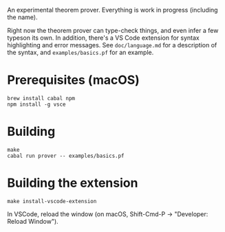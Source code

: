 An experimental theorem prover. Everything is work in progress (including the name).

Right now the theorem prover can type-check things, and even infer a few typeson
its own. In addition, there's a VS Code extension for syntax highlighting and
error messages. See `doc/language.md` for a description of the syntax, and
`examples/basics.pf` for an example.

# Prerequisites (macOS)

```
brew install cabal npm
npm install -g vsce
```

# Building

```
make
cabal run prover -- examples/basics.pf
```

# Building the extension

```
make install-vscode-extension
```

In VSCode, reload the window (on macOS, Shift-Cmd-P -> "Developer: Reload Window").
